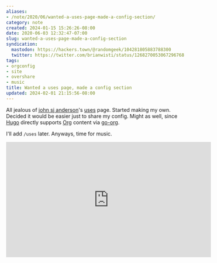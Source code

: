 ```yaml
---
aliases:
- /note/2020/06/wanted-a-uses-page-made-a-config-section/
category: note
created: 2024-01-15 15:26:26-08:00
date: 2020-06-03 12:32:47-07:00
slug: wanted-a-uses-page-made-a-config-section
syndication:
  mastodon: https://hackers.town/@randomgeek/104281805883788300
  twitter: https://twitter.com/brianwisti/status/1268270053067296768
tags:
- orgconfig
- site
- overshare
- music
title: Wanted a uses page, made a config section
updated: 2024-02-01 21:15:56-08:00
---
```


All jealous of [john sj anderson](https://genehack.org)'s [uses](https://genehack.org/uses/) page. Started making my own. Decided it would be easier just to share my config. Might as well, since [Hugo](../../../card/Hugo.md) directly supports [Org](../../../card/Org.md) content via [go-org](https://github.com/niklasfasching/go-org).

I'll add `/uses` later. Anyways, time for music.

<iframe width="560" height="315" src="https://www.youtube.com/embed/peqpQ_XpNrk" title="YouTube video player" frameborder="0" allow="accelerometer; autoplay; clipboard-write; encrypted-media; gyroscope; picture-in-picture" allowfullscreen></iframe>
